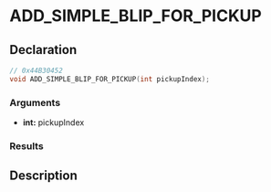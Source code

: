 # ADD_SIMPLE_BLIP_FOR_PICKUP

## Declaration
```cpp
// 0x44B30452
void ADD_SIMPLE_BLIP_FOR_PICKUP(int pickupIndex);
```

### Arguments
- **int:** pickupIndex

### Results

## Description
